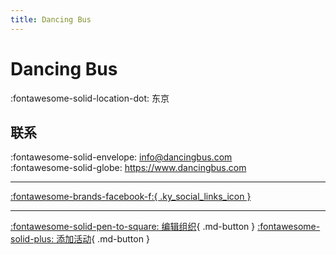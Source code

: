 ```yaml
---
title: Dancing Bus
---
```


# Dancing Bus

:fontawesome-solid-location-dot: 东京  


## 联系

:fontawesome-solid-envelope: <info@dancingbus.com>  
:fontawesome-solid-globe: <https://www.dancingbus.com>  

---

 [:fontawesome-brands-facebook-f:{ .ky_social_links_icon }](https://www.facebook.com/dancingbus)

---

[:fontawesome-solid-pen-to-square: 编辑组织](https://github.com/swingdance/orgs/issues/new?assignees=&labels=update+org&projects=&template=03-update_entity.yml&title=Update%20Org%3A%20ja_JP%20%E2%80%A2%20Dancing%20Bus&region=ja_JP&id=dancing-bus&name=Dancing%20Bus){ .md-button } [:fontawesome-solid-plus: 添加活动](https://github.com/swingdance/events/issues/new?assignees=&labels=add+event&projects=&template=02-add_entity.yml&title=Add%20Event%3A%20ja_JP%20%E2%80%A2%20%3CName%3E&region=ja_JP&province=Tokyo&city=Tokyo&org_id=dancing-bus){ .md-button }
